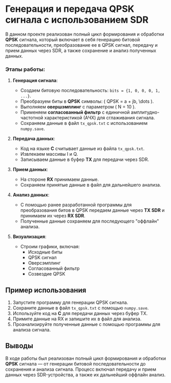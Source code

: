# Генерация и передача QPSK сигнала с использованием SDR

В данном проекте реализован полный цикл формирования и обработки **QPSK** сигнала, который включает в себя генерацию битовой последовательности, преобразование ее в QPSK сигнал, передачу и прием данных через SDR, а также сохранение и анализ полученных данных.

### Этапы работы:

1. **Генерация сигнала**:
   - Создаем битовую последовательность: `bits = {1, 0, 0, 0, 1, ...}`.
   - Преобразуем биты в **QPSK** символы: \( QPSK = a + jb, \dots \).
   - Выполняем **овершэмплинг** с параметром \( N = 10 \).
   - Применяем **согласованный фильтр** с единичной амплитудно-частотной характеристикой (АЧХ) для сглаживания сигнала.
   - Сохраняем данные в файл `tx_qpsk.txt` с использованием `numpy.save`.

2. **Передача данных**:
   - Код на языке **C** считывает данные из файла `tx_qpsk.txt`.
   - Извлекаем массивы I и Q.
   - Записываем данные в буфер **TX** для передачи через SDR.

3. **Прием данных**:
   - На стороне **RX** принимаем данные.
   - Сохраняем принятые данные в файл для дальнейшего анализа.

4. **Анализ данных**:
   - С помощью ранее разработанной программы для преобразования битов в QPSK передаем данные через **TX SDR** и принимаем их через **RX SDR**.
   - Полученные данные сохраняем для последующего "оффлайн" анализа.

5. **Визуализация**:
   - Строим графики, включая:
     - Исходные биты
     - QPSK сигнал
     - Оверсэмплинг
     - Согласованный фильтр
     - Созвездие QPSK

## Пример использования

1. Запустите программу для генерации QPSK сигнала.
2. Сохраните данные в файл `tx_qpsk.txt` с помощью `numpy.save`.
3. Используйте код на **C** для передачи данных через буфер TX.
4. Примите данные на RX и запишите их в файл для анализа.
5. Проанализируйте полученные данные с помощью программы для анализа сигнала.

## Выводы

В ходе работы был реализован полный цикл формирования и обработки **QPSK** сигнала — от генерации битовой последовательности до сохранения и анализа сигнала. Процесс включал передачу и прием данных через SDR-устройства, а также их дальнейший оффлайн анализ.